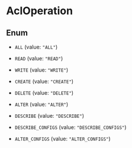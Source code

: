 

# AclOperation

## Enum


* `ALL` (value: `"ALL"`)

* `READ` (value: `"READ"`)

* `WRITE` (value: `"WRITE"`)

* `CREATE` (value: `"CREATE"`)

* `DELETE` (value: `"DELETE"`)

* `ALTER` (value: `"ALTER"`)

* `DESCRIBE` (value: `"DESCRIBE"`)

* `DESCRIBE_CONFIGS` (value: `"DESCRIBE_CONFIGS"`)

* `ALTER_CONFIGS` (value: `"ALTER_CONFIGS"`)



